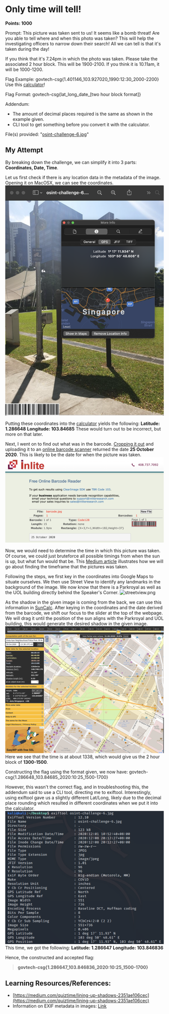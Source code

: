 # Only time will tell!
**Points: 1000**

Prompt: This picture was taken sent to us! It seems like a bomb threat! Are you able to tell where and when this photo was taken? This will help the investigating officers to narrow down their search! All we can tell is that it's taken during the day!

If you think that it's 7.24pm in which the photo was taken. Please take the associated 2 hour block. This will be 1900-2100. If you think it is 10.11am, it will be 1000-1200.

Flag Example: govtech-csg{1.401146_103.927020_1990:12:30_2000-2200}
Use this [calculator](https://www.pgc.umn.edu/apps/convert/)!

Flag Format: govtech-csg{lat_long_date_[two hour block format]}

Addendum:
- The amount of decimal places required is the same as shown in the example given.
- CLI tool to get something before you convert it with the calculator.

File(s) provided: "[osint-challenge-6.jpg](osint-challenge-6.jpg)"

## My Attempt
By breaking down the challenge, we can simplify it into 3 parts: **Coordinates, Date, Time**.

Let us first check if there is any location data in the metadata of the image. Opening it on MacOSX, we can see the coordinates.
![Inspector](mac_coords.png)

Putting these coordinates into the [calculator](https://www.pgc.umn.edu/apps/convert/) yields the following:
**Latitude: 1.286648**
**Longitude: 103.84685**
These would turn out to be incorrect, but more on that later.

Next, I went on to find out what was in the barcode. [Cropping it out](barcode.png) and uploading it to an [online barcode scanner](https://online-barcode-reader.inliteresearch.com/) returned the date **25 October 2020**. This is likely to be the date for when the picture was taken. ![Date](barcode.png)

Now, we would need to determine the time in which this picture was taken. Of course, we could just bruteforce all possible timings from when the sun is up, but what fun would that be. This [Medium article](https://medium.com/quiztime/lining-up-shadows-2351ae106cec) illustrates how we will go about finding the timeframe that the pictures was taken.

Following the steps, we first key in the coordinates into Google Maps to situate ourselves. We then use Street View to identify any landmarks in the background of the image. We now know that there is a Parkroyal as well as the UOL building directly behind the Speaker's Corner.
![streetview.png](streetview.png)

As the shadow in the given image is coming from the back, we can use this information in [SunCalc](suncalc.org). After keying in the coordinates and the date derived from the barcode, we shift our focus to the slider at the top of the webpage. We will drag it until the position of the sun aligns with the Parkroyal and UOL building, this would generate the desired shadow in the given image. ![SunCalc](suncalc.png) Here we see that the time is at about 1338, which would give us the 2 hour block of **1300-1500**.

Constructing the flag using the format given, we now have:
govtech-csg{1.286648_103.84685_2020:10:25_1500-1700}

However, this wasn't the correct flag, and in troubleshooting this, the addendum said to use a CLI tool, directing me to exiftool. Interestingly, using exiftool gave us a slightly different Lat/Long, likely due to the decimal place rounding which resulted in different coordinates when we put it into the calculator. ![exiftool](exifdata.png) This time, we got the following:
**Latitude: 1.286647**
**Longitude: 103.846836**

Hence, the constructed and accepted flag:
> **govtech-csg{1.286647_103.846836_2020:10:25_1500-1700}**

## **Learning Resources/References:**
- [https://medium.com/quiztime/lining-up-shadows-2351ae106cec](https://medium.com/quiztime/lining-up-shadows-2351ae106cec)
- Information on EXIF metadata in images: [Link](https://linuxhint.com/get_filea_metadata_exif_tool/)

